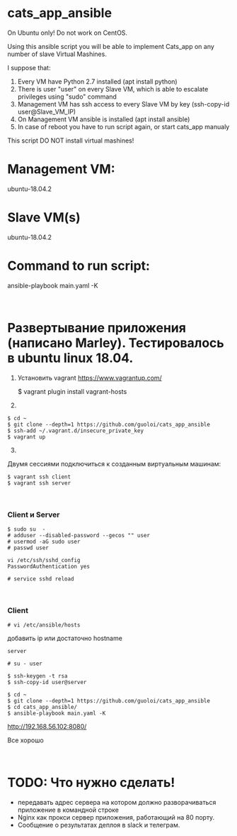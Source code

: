 # cats_app_ansible

On Ubuntu only! Do not work on CentOS.

Using this ansible script you will be able to implement Cats_app on any number of slave Virtual Mashines.

I suppose that:

1. Every VM have Python 2.7 installed (apt install python)
2. There is user "user" on every Slave VM, which is able to escalate privileges using "sudo" command
3. Management VM has ssh access to every Slave VM by key (ssh-copy-id user@Slave_VM_IP)
4. On Management VM ansible is installed (apt install ansible)
5. In case of reboot you have to run script again, or start cats_app manualy

This script DO NOT install virtual mashines!

# Management VM:

ubuntu-18.04.2

# Slave VM(s)

ubuntu-18.04.2

# Command to run script:

ansible-playbook main.yaml -K

<br/>

# Развертывание приложения (написано Marley). Тестировалось в ubuntu linux 18.04.

1. Установить vagrant
   https://www.vagrantup.com/

   \$ vagrant plugin install vagrant-hosts

2)

    $ cd ~
    $ git clone --depth=1 https://github.com/guoloi/cats_app_ansible
    $ ssh-add ~/.vagrant.d/insecure_private_key
    $ vagrant up

3)

Двумя сессиями подключиться к созданным виртуальным машинам:

    $ vagrant ssh client
    $ vagrant ssh server

<br/>

### Client и Server

    $ sudo su  -
    # adduser --disabled-password --gecos "" user
    # usermod -aG sudo user
    # passwd user

    vi /etc/ssh/sshd_config
    PasswordAuthentication yes

    # service sshd reload

<br/>

### Client

    # vi /etc/ansible/hosts

добавить ip или достаточно hostname

    server

    # su - user

    $ ssh-keygen -t rsa
    $ ssh-copy-id user@server

    $ cd ~
    $ git clone --depth=1 https://github.com/guoloi/cats_app_ansible
    $ cd cats_app_ansible/
    $ ansible-playbook main.yaml -K

http://192.168.56.102:8080/

Все хорошо

<br/>

# TODO: Что нужно сделать!

- передавать адрес сервера на котором должно разворачиваться приложение в командной строке
- Nginx как прокси сервер приложения, работающий на 80 порту.
- Сообщение о результатах деплоя в slack и телеграм.
